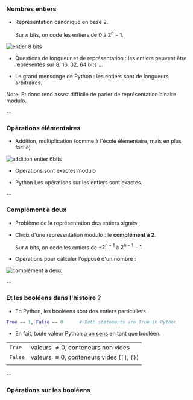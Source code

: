 ### Nombres entiers

- Représentation canonique en base 2.

  Sur $n$ bits, on code les entiers de $0$ à $2^{n}-1$.


![entier 8 bits](data/images/integer_repr.png)
  <!-- .element: class="stretch" style="max-width: 60%" -->

- Questions de longueur et de représentation : les entiers peuvent être représentés sur 8, 16, 32, 64 bits ...

- Le grand mensonge de Python : les entiers sont de longueurs
  arbitraires.

Note:
Et donc rend assez difficile de parler de représentation binaire modulo.

--
### Opérations élémentaires

- Addition, multiplication (comme à l'école élementaire, mais en plus facile)

![addition entier 6bits](data/images/integer_addition.png)
  <!-- .element: class="stretch" style="max-width: 50%" -->


- Opérations sont exactes modulo

- <span class="label">Python</span> Les opérations sur les entiers
  sont exactes.

--

### Complément à deux

- Problème de la représentation des entiers signés

- Choix d'une représentation modulo : le **complément à 2**.

  Sur $n$ bits, on code les entiers de $-2^{n-1}$ à $2^{n-1}-1$

- Opérations pour calculer l'opposé d'un nombre :

![complément à deux](data/images/integer_complement.png)
  <!-- .element: class="stretch" style="max-width: 100%" -->

--

### Et les booléens dans l'histoire ?

- En Python, les booléens sont des entiers particuliers.

```python
True == 1, False == 0      # Both statements are True in Python
```

- En fait, toute valeur Python [a un sens](https://docs.python.org/3.7/library/stdtypes.html#truth-value-testing) en tant que booléen.

|||
|--|--|
|`True`|valeurs $\neq 0$, conteneurs non vides|
|`False`|valeurs $\equiv 0$, conteneurs vides (`[]`, `{}`)|
||||

--

### Opérations sur les booléens
